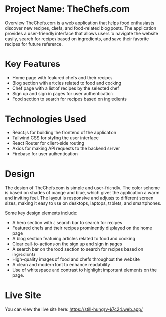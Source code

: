 # Project Name: TheChefs.com
Overview
TheChefs.com is a web application that helps food enthusiasts discover new recipes, chefs, and food-related blog posts. The application provides a user-friendly interface that allows users to navigate the website easily, search for recipes based on ingredients, and save their favorite recipes for future reference.

# Key Features
* Home page with featured chefs and their recipes
* Blog section with articles related to food and cooking
* Chef page with a list of recipes by the selected chef
* Sign up and sign in pages for user authentication
* Food section to search for recipes based on ingredients
# Technologies Used
* React.js for building the frontend of the application
* Tailwind CSS for styling the user interface
* React Router for client-side routing
* Axios for making API requests to the backend server
* Firebase for user authentication
# Design
The design of TheChefs.com is simple and user-friendly. The color scheme is based on shades of orange and blue, which gives the application a warm and inviting feel. The layout is responsive and adjusts to different screen sizes, making it easy to use on desktops, laptops, tablets, and smartphones.

Some key design elements include:

* A hero section with a search bar to search for recipes
* Featured chefs and their recipes prominently displayed on the home page
* A blog section featuring articles related to food and cooking
* Clear call-to-actions on the sign up and sign in pages
* A search bar on the food section to search for recipes based on ingredients
* High-quality images of food and chefs throughout the website
* A clean and modern font to enhance readability
* Use of whitespace and contrast to highlight important elements on the page.
# Live Site
You can view the live site here: https://still-hungry-b7c24.web.app/